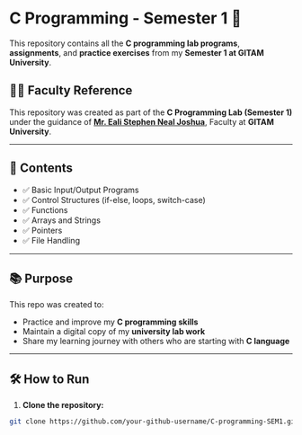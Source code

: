 # C Programming - Semester 1 🚀

This repository contains all the **C programming lab programs**, **assignments**, and **practice exercises** from my **Semester 1 at GITAM University**.

## 👨‍🏫 Faculty Reference

This repository was created as part of the **C Programming Lab (Semester 1)** under the guidance of [**Mr. Eali Stephen Neal Joshua**](https://github.com/snjeali), Faculty at **GITAM University**.


---

## 📌 Contents

- ✅ Basic Input/Output Programs
- ✅ Control Structures (if-else, loops, switch-case)
- ✅ Functions
- ✅ Arrays and Strings
- ✅ Pointers
- ✅ File Handling

---

## 📚 Purpose

This repo was created to:

- Practice and improve my **C programming skills**
- Maintain a digital copy of my **university lab work**
- Share my learning journey with others who are starting with **C language**

---

## 🛠️ How to Run

1. **Clone the repository:**
```bash
git clone https://github.com/your-github-username/C-programming-SEM1.git
